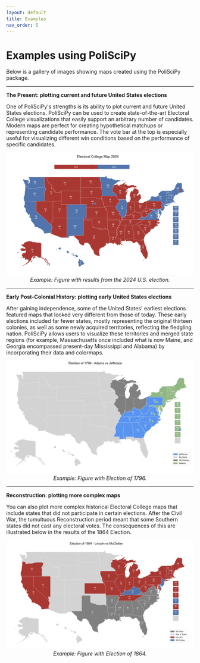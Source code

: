 ```yaml
---
layout: default
title: Examples
nav_order: 5
---
```


# Examples using PoliSciPy

Below is a gallery of images showing maps created using the PoliSciPy package.

---

**The Present: plotting current and future United States elections**

One of PoliSciPy's strengths is its ability to plot current and future United States elections. PoliSciPy can be used to create state-of-the-art Electoral College visualizations that easily support an arbitrary number of candidates. Modern maps are perfect for creating hypothetical matchups or representing candidate performance. The vote bar at the top is especially useful for visualizing different win conditions based on the performance of specific candidates.

<div align="center">
    <a href="https://eolesinski.github.io/poliscipy/example-1.html">
        <img src="assets/election_2024.png" alt="Electoral College Map" width="974">
    </a>
    <div style="text-align: center;"><em>Example: Figure with results from the 2024 U.S. election.</em></div>
</div>

---

**Early Post-Colonial History: plotting early United States elections**

After gaining independence, some of the United States' earliest elections featured maps that looked very different from those of today. These early elections included far fewer states, mostly representing the original thirteen colonies, as well as some newly acquired territories, reflecting the fledgling nation. PoliSciPy allows users to visualize these territories and merged state regions (for example, Massachusetts once included what is now Maine, and Georgia encompassed present-day Mississippi and Alabama) by incorporating their data and colormaps.

<div align="center">
    <a href="https://eolesinski.github.io/poliscipy/example-2.html">
        <img src="assets/election_1796_2.png" alt="Electoral College Map" width="974">
    </a>
    <div style="text-align: center;"><em>Example: Figure with Election of 1796.</em></div>
</div>

---

**Reconstruction: plotting more complex maps**

You can also plot more complex historical Electoral College maps that include states that did not participate in certain elections. After the Civil War, the tumultuous Reconstruction period meant that some Southern states did not cast any electoral votes. The consequences of this are illustrated below in the results of the 1864 Election.

<div align="center">
    <a href="https://eolesinski.github.io/poliscipy/example-3.html">
        <img src="assets/election_1864.png" alt="Electoral College Map" width="974">
    </a>
    <div style="text-align: center;"><em>Example: Figure with Election of 1864.</em></div>
</div>